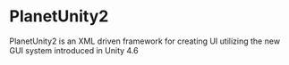 PlanetUnity2
============

PlanetUnity2 is an XML driven framework for creating UI utilizing the new GUI system introduced in Unity 4.6
